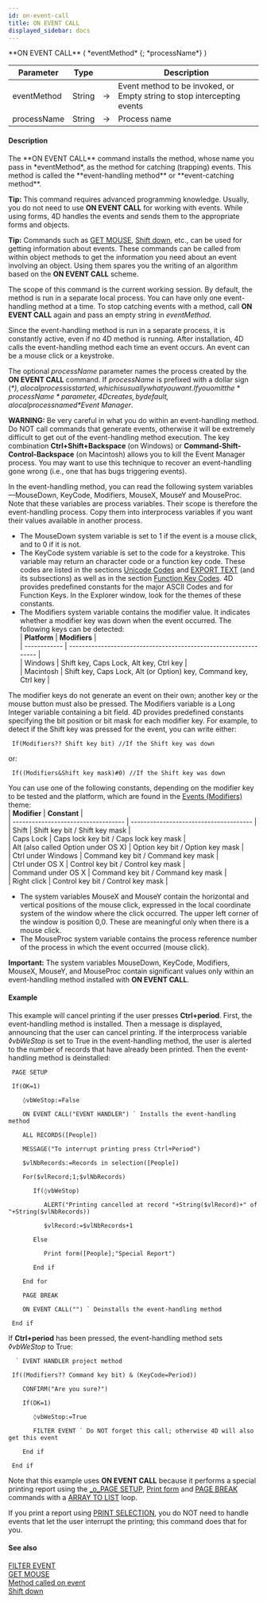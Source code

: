 ```yaml
---
id: on-event-call
title: ON EVENT CALL
displayed_sidebar: docs
---
```


<!--REF #_command_.ON EVENT CALL.Syntax-->**ON EVENT CALL** ( *eventMethod* {; *processName*} )<!-- END REF-->
<!--REF #_command_.ON EVENT CALL.Params-->
| Parameter | Type |  | Description |
| --- | --- | --- | --- |
| eventMethod | String | -> | Event method to be invoked, or Empty string to stop intercepting events |
| processName | String | -> | Process name |

<!-- END REF-->

#### Description 

<!--REF #_command_.ON EVENT CALL.Summary-->The **ON EVENT CALL** command installs the method, whose name you pass in *eventMethod*, as the method for catching (trapping) events.<!-- END REF--> This method is called the **event-handling method** or **event-catching method**. 

**Tip:** This command requires advanced programming knowledge. Usually, you do not need to use **ON EVENT CALL** for working with events. While using forms, 4D handles the events and sends them to the appropriate forms and objects. 

**Tip:** Commands such as [GET MOUSE](get-mouse.md), [Shift down](shift-down.md), etc., can be used for getting information about events. These commands can be called from within object methods to get the information you need about an event involving an object. Using them spares you the writing of an algorithm based on the **ON EVENT CALL** scheme.

The scope of this command is the current working session. By default, the method is run in a separate local process. You can have only one event-handling method at a time. To stop catching events with a method, call **ON EVENT CALL** again and pass an empty string in *eventMethod*.

Since the event-handling method is run in a separate process, it is constantly active, even if no 4D method is running. After installation, 4D calls the event-handling method each time an event occurs. An event can be a mouse click or a keystroke. 

The optional *processName* parameter names the process created by the **ON EVENT CALL** command. If *processName* is prefixed with a dollar sign (*$*), a local process is started, which is usually what you want. If you omit the *processName* parameter, 4D creates, by default, a local process named *$Event Manager*.

**WARNING:** Be very careful in what you do within an event-handling method. Do NOT call commands that generate events, otherwise it will be extremely difficult to get out of the event-handling method execution. The key combination **Ctrl+Shift+Backspace** (on Windows) or **Command-Shift-Control-Backspace** (on Macintosh) allows you to kill the Event Manager process. You may want to use this technique to recover an event-handling gone wrong (i.e., one that has bugs triggering events).

In the event-handling method, you can read the following system variables—MouseDown, KeyCode, Modifiers, MouseX, MouseY and MouseProc. Note that these variables are process variables. Their scope is therefore the event-handling process. Copy them into interprocess variables if you want their values available in another process.

* The MouseDown system variable is set to 1 if the event is a mouse click, and to 0 if it is not.
* The KeyCode system variable is set to the code for a keystroke. This variable may return an character code or a function key code. These codes are listed in the sections [Unicode Codes](/4Dv20R6/4D/20-R6/Unicode-Codes.300-6957845.en.html) and [EXPORT TEXT](export-text.md)[](/4Dv20R6/index.en.html) (and its subsections) as well as in the section [Function Key Codes](/4Dv20R6/4D/20-R6/Function-Key-Codes.300-6957844.en.html). 4D provides predefined constants for the major ASCII Codes and for Function Keys. In the Explorer window, look for the themes of these constants.
* The Modifiers system variable contains the modifier value. It indicates whether a modifier key was down when the event occurred. The following keys can be detected:  
| **Platform** | **Modifiers**                                                    |  
| ------------ | ---------------------------------------------------------------- |  
| Windows      | Shift key, Caps Lock, Alt key, Ctrl key                          |  
| Macintosh    | Shift key, Caps Lock, Alt (or Option) key, Command key, Ctrl key |  
    
The modifier keys do not generate an event on their own; another key or the mouse button must also be pressed. The Modifiers variable is a Long Integer variable containing a bit field. 4D provides predefined constants specifying the bit position or bit mask for each modifier key. For example, to detect if the Shift key was pressed for the event, you can write either:  
```4d  
 If(Modifiers?? Shift key bit) //If the Shift key was down  
```  
    
or:  
```4d  
 If((Modifiers&Shift key mask)#0) //If the Shift key was down  
```  
    
You can use one of the following constants, depending on the modifier key to be tested and the platform, which are found in the [Events (Modifiers)](/4Dv20R6/4D/20-R6/Events-Modifiers.302-6958468.en.html) theme:  
| **Modifier**                        | **Constant**                           |  
| ----------------------------------- | -------------------------------------- |  
| Shift                               | Shift key bit / Shift key mask         |  
| Caps Lock                           | Caps lock key bit / Caps lock key mask |  
| Alt (also called Option under OS X) | Option key bit / Option key mask       |  
| Ctrl under Windows                  | Command key bit / Command key mask     |  
| Ctrl under OS X                     | Control key bit / Control key mask     |  
| Command under OS X                  | Command key bit / Command key mask     |  
| Right click                         | Control key bit / Control key mask     |
* The system variables MouseX and MouseY contain the horizontal and vertical positions of the mouse click, expressed in the local coordinate system of the window where the click occurred. The upper left corner of the window is position 0,0\. These are meaningful only when there is a mouse click.
* The MouseProc system variable contains the process reference number of the process in which the event occurred (mouse click).

**Important:** The system variables MouseDown, KeyCode, Modifiers, MouseX, MouseY, and MouseProc contain significant values only within an event-handling method installed with **ON EVENT CALL**.

#### Example 

This example will cancel printing if the user presses **Ctrl+period**. First, the event-handling method is installed. Then a message is displayed, announcing that the user can cancel printing. If the interprocess variable *◊vbWeStop* is set to True in the event-handling method, the user is alerted to the number of records that have already been printed. Then the event-handling method is deinstalled:

```4d
 PAGE SETUP

 If(OK=1)

    ◊vbWeStop:=False

    ON EVENT CALL("EVENT HANDLER") ` Installs the event-handling method

    ALL RECORDS([People])

    MESSAGE("To interrupt printing press Ctrl+Period")

    $vlNbRecords:=Records in selection([People])

    For($vlRecord;1;$vlNbRecords)

       If(◊vbWeStop)

          ALERT("Printing cancelled at record "+String($vlRecord)+" of "+String($vlNbRecords))

          $vlRecord:=$vlNbRecords+1

       Else

          Print form([People];"Special Report")

       End if

    End for

    PAGE BREAK

    ON EVENT CALL("") ` Deinstalls the event-handling method

 End if
```

If **Ctrl+period** has been pressed, the event-handling method sets *◊vbWeStop* to True:

```4d
  ` EVENT HANDLER project method

 If((Modifiers?? Command key bit) & (KeyCode=Period))

    CONFIRM("Are you sure?")

    If(OK=1)

       ◊vbWeStop:=True

       FILTER EVENT ` Do NOT forget this call; otherwise 4D will also get this event

    End if

 End if
```

Note that this example uses **ON EVENT CALL** because it performs a special printing report using the [\_o\_PAGE SETUP](/4Dv20R6/4D/20-R6/o-PAGE-SETUP.301-6957638.en.html), [Print form](print-form.md) and [PAGE BREAK](page-break.md) commands with a [ARRAY TO LIST](array-to-list.md) loop. 

If you print a report using [PRINT SELECTION](print-selection.md), you do NOT need to handle events that let the user interrupt the printing; this command does that for you.

#### See also 
[FILTER EVENT](filter-event.md)  
[GET MOUSE](get-mouse.md)  
[Method called on event](method-called-on-event.md)  
[Shift down](shift-down.md)  